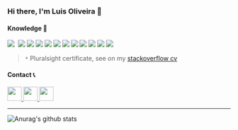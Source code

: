 ### Hi there, I'm Luis Oliveira 👋

#### Knowledge 🧠

<img src="https://badgen.net/badge/javascript/expert*/blue?icon=https://icongr.am/devicon/javascript-original.svg">&nbsp;
<img src="https://badgen.net/badge/typescript/proficient*/green?icon=https://icongr.am/devicon/typescript-original.svg">
<img src="https://badgen.net/badge/nodejs/proficient*/green?icon=https://icongr.am/devicon/nodejs-original.svg">
<img src="https://badgen.net/badge/express/proficient*/green?icon=https://icongr.am/devicon/express-original.svg">
<img src="https://badgen.net/badge/mongodb/proficient*/green?icon=https://icongr.am/devicon/mongodb-original.svg">
<img src="https://badgen.net/badge/HTML/expert*/blue?icon=https://icongr.am/devicon/html5-original.svg">
<img src="https://badgen.net/badge/linux/proficient*/green?icon=https://icongr.am/devicon/linux-original.svg">
<img src="https://badgen.net/badge/git/proficient/green?icon=https://icongr.am/devicon/git-original.svg">
<img src="https://badgen.net/badge/ionic/expert/green?icon=https://icongr.am/devicon/ionic-original.svg">
<img src="https://badgen.net/badge/angular/proficient/green?icon=https://icongr.am/devicon/angularjs-original.svg">
<img src="https://badgen.net/badge/docker/novice/yellow?icon=https://icongr.am/devicon/docker-original.svg">
<img src="https://badgen.net/badge/vagrant/novice/yellow?icon=https://icongr.am/devicon/vagrant-original.svg">

> `*` Pluralsight certificate, see on my [stackoverflow cv](https://stackoverflow.com/story/oluis)
#### Contact 📞
<a href="https://stackoverflow.com/users/11709593/luis-oliveira">
  <img src="https://image.flaticon.com/icons/svg/2111/2111628.svg" width="32px">
</a>
<a href="http://www.linkedin.com/in/ooluis">
  <img src="https://image.flaticon.com/icons/svg/174/174857.svg" width="32px">
</a>
<a href="https://www.instagram.com/filiafobico/">
  <img src="https://image.flaticon.com/icons/svg/2111/2111463.svg" width="32px">
</a>
<hr>

![Anurag's github stats](https://github-readme-stats.vercel.app/api/?username=filiafobico&show_icons=true&title_color=fff&icon_color=79ff97&text_color=9f9f9f&bg_color=151515)
